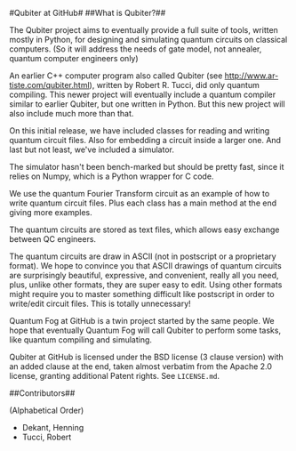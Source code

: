 #Qubiter at GitHub#
##What is Qubiter?##

The Qubiter project aims to eventually provide a full suite of tools, written mostly in Python, for designing and simulating quantum circuits on classical computers. (So it will address the needs of gate model, not annealer, quantum computer engineers only)

An earlier C++ computer program also called Qubiter (see http://www.ar-tiste.com/qubiter.html), written by Robert R. Tucci, did only quantum compiling. This newer project will eventually include a quantum compiler similar to earlier Qubiter, but one written in Python. But this new project will also include much more than that.

On this initial release, we have included classes for reading and writing quantum circuit files. Also for embedding a circuit inside a larger one. And last but not least, we've included a simulator.

The simulator hasn't been bench-marked but should be pretty fast, since it relies on Numpy, which is a Python wrapper for C code.

We use the quantum Fourier Transform circuit as an example of how to write quantum circuit files. Plus each class has a main method at the end giving more examples.

The quantum circuits are stored as text files, which allows easy exchange between QC engineers.

The quantum circuits are draw in ASCII (not in postscript or a proprietary format). We hope to convince you that ASCII drawings of quantum circuits are surprisingly beautiful, expressive, and convenient, really all you need, plus, unlike other formats, they are super easy to edit. Using other formats might require you to master something difficult like postscript in order to write/edit circuit files. This is totally unnecessary!

Quantum Fog at GitHub is a twin project started by the same people. We hope that eventually Quantum Fog will call Qubiter to perform some tasks, like quantum compiling and simulating.

Qubiter at GitHub is licensed under the BSD license (3 clause version) with an added clause at the end, taken almost verbatim from the Apache 2.0 license, granting additional Patent rights. See `LICENSE.md`.

##Contributors##

(Alphabetical Order)
* Dekant, Henning
* Tucci, Robert


